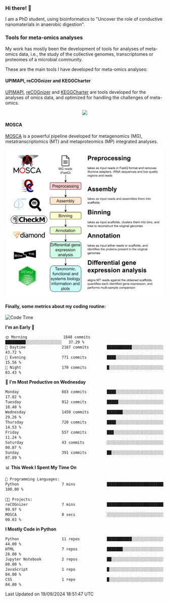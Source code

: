 ### Hi there! 👋

I am a PhD student, using bioinformatics to "Uncover the role of conductive nanomaterials in anaerobic digestion".

### Tools for meta-omics analyses

My work has mostly been the development of tools for analyses of meta-omics data, i.e., the study of the collective genomes, transcriptomes or proteomes of a microbial community.

These are the main tools I have developed for meta-omics analyses:

#### UPIMAPI, reCOGnizer and KEGGCharter

[UPIMAPI](https://github.com/iquasere/UPIMAPI), [reCOGnizer](https://github.com/iquasere/reCOGnizer) and [KEGGCharter](https://github.com/iquasere/KEGGCharter) are tools developed for the analyses of omics data, and optimized for handling the challenges of meta-omics.

<p align="center">
    <img src="assets/annotation_paper.png">
</p>

#### MOSCA

[MOSCA](https://github.com/iquasere/MOSCA) is a powerful pipeline developed for metagenomics (MG), metatranscriptomics (MT) and metaproteomics (MP) integrated analyses.

<p align="center">
    <img src="assets/mosca_workflow.png" align="center" width="700">
</p>


#### Finally, some metrics about my coding routine:

<!--START_SECTION:waka-->
![Code Time](http://img.shields.io/badge/Code%20Time-861%20hrs%2054%20mins-blue)

**I'm an Early 🐤** 

```text
🌞 Morning                1848 commits        █████████░░░░░░░░░░░░░░░░   37.29 % 
🌆 Daytime                2167 commits        ███████████░░░░░░░░░░░░░░   43.72 % 
🌃 Evening                771 commits         ████░░░░░░░░░░░░░░░░░░░░░   15.56 % 
🌙 Night                  170 commits         █░░░░░░░░░░░░░░░░░░░░░░░░   03.43 % 
```
📅 **I'm Most Productive on Wednesday** 

```text
Monday                   883 commits         ████░░░░░░░░░░░░░░░░░░░░░   17.82 % 
Tuesday                  912 commits         █████░░░░░░░░░░░░░░░░░░░░   18.40 % 
Wednesday                1450 commits        ███████░░░░░░░░░░░░░░░░░░   29.26 % 
Thursday                 720 commits         ████░░░░░░░░░░░░░░░░░░░░░   14.53 % 
Friday                   557 commits         ███░░░░░░░░░░░░░░░░░░░░░░   11.24 % 
Saturday                 43 commits          ░░░░░░░░░░░░░░░░░░░░░░░░░   00.87 % 
Sunday                   391 commits         ██░░░░░░░░░░░░░░░░░░░░░░░   07.89 % 
```


📊 **This Week I Spent My Time On** 

```text
💬 Programming Languages: 
Python                   7 mins              █████████████████████████   100.00 % 

🐱‍💻 Projects: 
reCOGnizer               7 mins              █████████████████████████   99.97 % 
MOSCA                    0 secs              ░░░░░░░░░░░░░░░░░░░░░░░░░   00.03 % 
```

**I Mostly Code in Python** 

```text
Python                   11 repos            ███████████░░░░░░░░░░░░░░   44.00 % 
HTML                     7 repos             ███████░░░░░░░░░░░░░░░░░░   28.00 % 
Jupyter Notebook         2 repos             ██░░░░░░░░░░░░░░░░░░░░░░░   08.00 % 
JavaScript               1 repo              █░░░░░░░░░░░░░░░░░░░░░░░░   04.00 % 
CSS                      1 repo              █░░░░░░░░░░░░░░░░░░░░░░░░   04.00 % 
```




 Last Updated on 19/09/2024 18:51:47 UTC
<!--END_SECTION:waka-->
